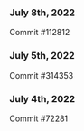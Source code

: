 ### July 8th, 2022

Commit #112812

### July 5th, 2022

Commit #314353


### July 4th, 2022

Commit #72281
